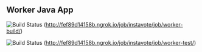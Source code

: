 ## Worker Java App


  ![Build Status](http://fef89d14158b.ngrok.io/buildStatus/icon?job=instavote%2Fworker-build)
  (http://fef89d14158b.ngrok.io/job/instavote/job/worker-build/)

  ![Build Status](http://fef89d14158b.ngrok.io/buildStatus/icon?job=instavote%2Fworker-test&subject=UnitTest)
  (http://fef89d14158b.ngrok.io/job/instavote/job/worker-test/)
